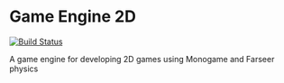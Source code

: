 Game Engine 2D
==========

[![Build Status](https://travis-ci.org/gmich/GameEngine2D.svg)](https://travis-ci.org/gmich/GameEngine2D)

A game engine for developing 2D games using Monogame and Farseer physics
